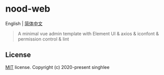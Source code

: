 # nood-web
English | [简体中文](./README-zh.md)
> A minimal vue admin template with Element UI & axios & iconfont & permission control & lint

## License
[MIT](https://github.com/singhlee/nood-web/blob/master/LICENSE) license.
Copyright (c) 2020-present singhlee